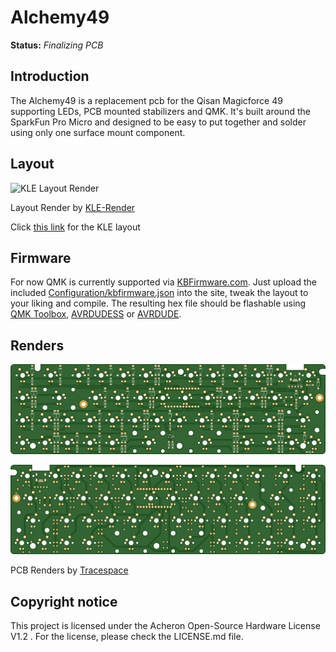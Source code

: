 # Alchemy49 

**Status:** *Finalizing PCB*

## Introduction

The Alchemy49 is a replacement pcb for the Qisan Magicforce 49 supporting LEDs, PCB mounted stabilizers and QMK. 
It's built around the SparkFun Pro Micro and designed to be easy to put together and solder using only one 
surface mount component. 


## Layout

![KLE Layout Render](https://github.com/EvvL/Simple49/raw/master/Graphics/KLE.png)

Layout Render by [KLE-Render](http://kle-render.herokuapp.com/)

Click [this link](http://www.keyboard-layout-editor.com/#/gists/9abd5a1e1122fe68672f75864f8e92a3) for the KLE layout


## Firmware

For now QMK is currently supported via [KBFirmware.com](https://kbfirmware.com/). Just upload the included 
[Configuration/kbfirmware.json](https://github.com/EvvL/Alchemy49/raw/master/Configuration/kbfirmware.json) into 
the site, tweak the layout to your liking and compile. The resulting hex file should be flashable using 
[QMK Toolbox](https://github.com/qmk/qmk_toolbox/releases), [AVRDUDESS](https://github.com/zkemble/AVRDUDESS) or 
[AVRDUDE](http://www.nongnu.org/avrdude/).


## Renders

![Tracespace Render (Bottom)](https://github.com/EvvL/Alchemy49/raw/master/Graphics/Tracespace-Bottom.png)

![Tracespace Render (Top)](https://github.com/EvvL/Alchemy49/raw/master/Graphics/Tracespace-Top.png)

PCB Renders by [Tracespace](https://tracespace.io/view/)


## Copyright notice

This project is licensed under the Acheron Open-Source Hardware License V1.2 . For the license, please check the LICENSE.md file.